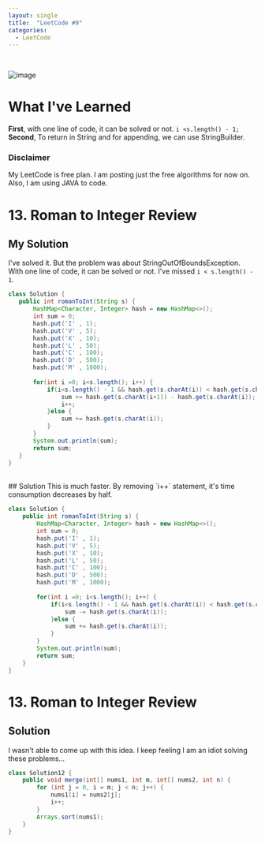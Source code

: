 ```yaml
---
layout: single
title:  "LeetCode #9"
categories:
  - LeetCode
---
```

<br>

![image](https://github.com/DutchVandaline/DutchVandaline.github.io/assets/142364450/42bf7dab-a9e3-43b3-b2b7-324d5d195fd5)

# What I've Learned
**First**, with one line of code, it can be solved or not. `i <s.length() - 1;`
**Second**, To return in String and for appending, we can use StringBuilder.

### Disclaimer
 My LeetCode is free plan. I am posting just the free algorithms for now on. Also, I am using JAVA to code.

# 13. Roman to Integer Review

## My Solution
I've solved it. But the problem was about StringOutOfBoundsException. With one line of code, it can be solved or not. I've missed `i < s.length() - 1`.

 ```java
class Solution {
    public int romanToInt(String s) {
    	HashMap<Character, Integer> hash = new HashMap<>();
    	int sum = 0;
    	hash.put('I' , 1);
    	hash.put('V' , 5);
    	hash.put('X' , 10);
    	hash.put('L' , 50);
    	hash.put('C' , 100);
    	hash.put('D' , 500);
    	hash.put('M' , 1000);
    	
    	for(int i =0; i<s.length(); i++) {
    		if(i<s.length() - 1 && hash.get(s.charAt(i)) < hash.get(s.charAt(i+1))) {
    			sum += hash.get(s.charAt(i+1)) - hash.get(s.charAt(i));
    			i++;
    		}else {
    			sum += hash.get(s.charAt(i));
    		}
    	}
    	System.out.println(sum);
    	return sum;
    }
}
```
<br>
## Solution
This is much faster. By removing `i++` statement, it's time consumption decreases by half.

```java
class Solution {
    public int romanToInt(String s) {
    	HashMap<Character, Integer> hash = new HashMap<>();
    	int sum = 0;
    	hash.put('I' , 1);
    	hash.put('V' , 5);
    	hash.put('X' , 10);
    	hash.put('L' , 50);
    	hash.put('C' , 100);
    	hash.put('D' , 500);
    	hash.put('M' , 1000);
    	
    	for(int i =0; i<s.length(); i++) {
    		if(i<s.length() - 1 && hash.get(s.charAt(i)) < hash.get(s.charAt(i+1))) {
    			sum -= hash.get(s.charAt(i));
    		}else {
    			sum += hash.get(s.charAt(i));
    		}
    	}
    	System.out.println(sum);
    	return sum;
    }
}
```

# 13. Roman to Integer Review

## Solution
I wasn't able to come up with this idea. I keep feeling I am an idiot solving these problems...

```java
class Solution12 {
    public void merge(int[] nums1, int m, int[] nums2, int n) {
        for (int j = 0, i = m; j < n; j++) {
            nums1[i] = nums2[j];
            i++;
        }
        Arrays.sort(nums1);        
    }
}
```
